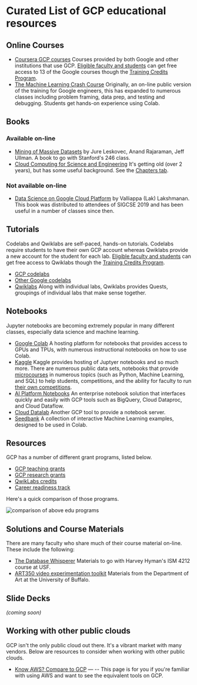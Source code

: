 # Curated List of GCP educational resources

## Online Courses

* [Coursera GCP courses](https://www.coursera.org/courses?query=gcp) Courses provided by both Google and other institutions that use GCP.  [Eligible faculty and students](https://edu.google.com/programs/credits/faqs/?modal_active=none) can get free access to 13 of the Google courses though the [Training Credits Program](https://edu.google.com/programs/credits/training/?modal_active=none).  
* [The Machine Learning Crash Course](https://developers.google.com/machine-learning/crash-course/) Originally, an on-line public version of the training for Google engineers, this has expanded to numerous classes including problem framing, data prep, and testing and debugging.  Students get hands-on experience using Colab. 

## Books

### Available on-line
* [Mining of Massive Datasets](http://mmds.org/) by Jure Leskovec, Anand Rajaraman, Jeff Ullman.  A book to go with Stanford's 246 class.
* [Cloud Computing for Science and Engineering](https://cloud4scieng.org/) It's getting old (over 2 years), but has some useful background.  See the [Chapters tab](https://cloud4scieng.org/chapters/).

### Not available on-line
* [Data Science on Google Cloud Platform](http://amzn.com/B0787L7RK3) by Valliappa (Lak) Lakshmanan.  This book was distributed to attendees of SIGCSE 2019 and has been useful in a number of classes since then.


## Tutorials

Codelabs and Qwiklabs are self-paced, hands-on tutorials.  Codelabs require students to have their own GCP account whereas Qwiklabs provide a new account for the student for each lab.  [Eligible faculty and students](https://edu.google.com/programs/credits/faqs/?modal_active=none) can get free access to Qwiklabs though the [Training Credits Program](https://edu.google.com/programs/credits/training/?modal_active=none).  

* [GCP codelabs](http://g.co/codelabs/cloud)
* [Other Google codelabs](http://g.co/codelabs)
* [Qwiklabs](http://google.qwiklabs.com)  Along with individual labs, Qwiklabs provides Quests, groupings of individual labs that make sense together.

## Notebooks
Jupyter notebooks are becoming extremely popular in many different classes, especially data science and machine learning.

* [Google Colab](http://colab.research.google.com) A hosting platform for notebooks that provides access to GPUs and TPUs, with numerous instructional notebooks on how to use Colab.
* [Kaggle](https://www.kaggle.com/docs/kernels#notebooks) Kaggle provides hosting of Juptyer notebooks and so much more.  There are numerous public data sets, notebooks that provide [microcourses](https://www.kaggle.com/learn/overview) in numerous topics (such as Python, Machine Learning, and SQL) to help students, competitions, and the ability for faculty to run [their own competitions](https://www.kaggle.com/about/inclass/overview). 
* [AI Platform Notebooks](https://cloud.google.com/ai-platform-notebooks/) An enterprise notebook solution that interfaces quickly and easily with GCP tools such as BigQuery, Cloud Dataproc, and Cloud Dataflow.
* [Cloud Datalab](https://cloud.google.com/datalab/docs/how-to/working-with-notebooks) Another GCP tool to provide a notebook server.
* [Seedbank](https://research.google.com/seedbank/) A collection of interactive Machine Learning examples, designed to be used in Colab.

## Resources
GCP has a number of different grant programs, listed below.

* [GCP teaching grants](https://edu.google.com/programs/credits/teaching/)
* [GCP research grants](https://edu.google.com/programs/credits/research/)
* [QwikLabs credits](https://edu.google.com/programs/credits/training/)
* [Career readiness track](https://edu.google.com/programs/credits/career-readiness/)

Here's a quick comparison of those programs.

![comparison of above edu programs](https://user-images.githubusercontent.com/1102504/59053652-c377b000-8846-11e9-90c2-70875c1c7f21.png)

## Solutions and Course Materials
There are many faculty who share much of their course material on-line.  These include the following:
* [The Database Whisperer](https://github.com/hymanphd/Database-Whisperer-Docs) Materials to go with Harvey Hyman's ISM 4212 course at USF.
* [ART350 video experimentation toolkit](https://github.com/realtechsupport/ActionCameraCode) Materials from the Department of Art at the University of Buffalo.

## Slide Decks

_(coming soon)_

## Working with other public clouds
GCP isn't the only public cloud out there. It's a vibrant market with many vendors. Below are resources to consider when working with other public clouds.

* [Know AWS? Compare to GCP](https://cloud.google.com/docs/compare/aws/) &mdash; -- This page is for you if you're familiar with using AWS and want to see the equivalent tools on GCP.



